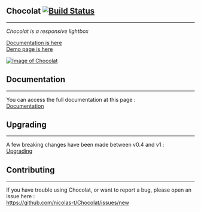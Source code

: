 ## Chocolat [![Build Status](https://travis-ci.org/nicolas-t/Chocolat.svg?branch=master)](https://travis-ci.org/nicolas-t/Chocolat)
-----------
*Chocolat is a responsive lightbox*  

[Documentation is here](https://chocolat.gitbook.io/chocolat/)     
[Demo page is here](http://chocolat.insipi.de/#demo)   
  
[![Image of Chocolat](http://full.ouplo.com/10/9/jzbY.jpg)](http://chocolat.insipi.de/#demo)


## Documentation
-----------
You can access the full documentation at this page :   
[Documentation](https://chocolat.gitbook.io/chocolat/)   


## Upgrading
-----------
A few breaking changes have been made between v0.4 and v1 :  
[Upgrading](https://chocolat.gitbook.io/chocolat/upgrading-from-v0.4)


## Contributing
-----------

If you have trouble using Chocolat, or want to report a bug, please open an issue here :  
https://github.com/nicolas-t/Chocolat/issues/new
